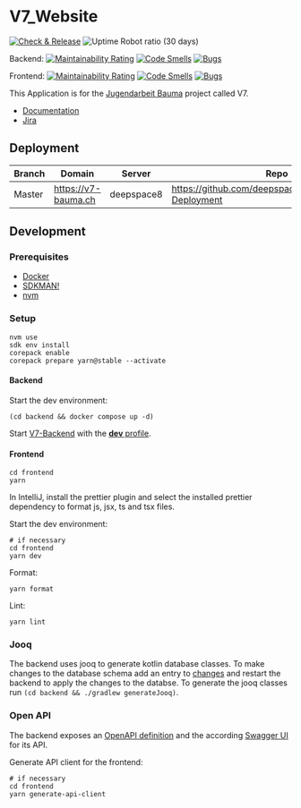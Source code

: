 # V7_Website

[![Check & Release](https://github.com/deepspace1000/V7_Webseite/actions/workflows/check-and-release.yml/badge.svg)](https://github.com/deepspace1000/V7_Webseite/actions/workflows/check-and-release.yml)
![Uptime Robot ratio (30 days)](https://img.shields.io/uptimerobot/ratio/30/m796425090-f23a308a286302410fae8a8c)


Backend:
[![Maintainability Rating](https://sonarcloud.io/api/project_badges/measure?project=deepspace1000_V7_Webseite_Backend&metric=sqale_rating)](https://sonarcloud.io/summary/new_code?id=deepspace1000_V7_Webseite_Backend)
[![Code Smells](https://sonarcloud.io/api/project_badges/measure?project=deepspace1000_V7_Webseite_Backend&metric=code_smells)](https://sonarcloud.io/summary/new_code?id=deepspace1000_V7_Webseite_Backend)
[![Bugs](https://sonarcloud.io/api/project_badges/measure?project=deepspace1000_V7_Webseite_Backend&metric=bugs)](https://sonarcloud.io/summary/new_code?id=deepspace1000_V7_Webseite_Backend)


Frontend:
[![Maintainability Rating](https://sonarcloud.io/api/project_badges/measure?project=deepspace1000_V7_Webseite_Frontend&metric=sqale_rating)](https://sonarcloud.io/summary/new_code?id=deepspace1000_V7_Webseite_Frontend)
[![Code Smells](https://sonarcloud.io/api/project_badges/measure?project=deepspace1000_V7_Webseite_Frontend&metric=code_smells)](https://sonarcloud.io/summary/new_code?id=deepspace1000_V7_Webseite_Frontend)
[![Bugs](https://sonarcloud.io/api/project_badges/measure?project=deepspace1000_V7_Webseite_Frontend&metric=bugs)](https://sonarcloud.io/summary/new_code?id=deepspace1000_V7_Webseite_Frontend)

This Application is for the [Jugendarbeit Bauma](https://v7-bauma.ch) project called V7.

- [Documentation](./doc/architecture/README.md)
- [Jira](https://v7bauma.atlassian.net/jira/software/projects/V7WE/boards/1/backlog)

## Deployment

| Branch | Domain              | Server     | Repo                                                   |
|--------|---------------------|------------|--------------------------------------------------------|
| Master | https://v7-bauma.ch | deepspace8 | https://github.com/deepspace1000/V7_Website-Deployment |

## Development

### Prerequisites
* [Docker](https://docs.docker.com/desktop/install/mac-install/)
* [SDKMAN!](https://sdkman.io/install)
* [nvm](https://github.com/nvm-sh/nvm)

### Setup

```shell
nvm use
sdk env install
corepack enable
corepack prepare yarn@stable --activate
```

#### Backend

Start the dev environment:

```shell
(cd backend && docker compose up -d)
```

Start [V7-Backend](./backend/src/main/kotlin/ch/v7/backend/BackendApplication.kt)
with the [**dev** profile](./.run/V7-Backend%20dev.run.xml).

#### Frontend

```shell
cd frontend
yarn
```

In IntelliJ, install the prettier plugin and select the installed prettier dependency to format js, jsx, ts and tsx files.

Start the dev environment:

```shell
# if necessary
cd frontend 
yarn dev
```

Format:

```shell
yarn format
```

Lint:

```shell
yarn lint
```

### Jooq

The backend uses jooq to generate kotlin database classes.
To make changes to the database schema add an entry to [changes](./backend/src/main/resources/db/changelog/changes) and restart the backend to apply the changes to the databse.
To generate the jooq classes run `(cd backend && ./gradlew generateJooq)`.

### Open API

The backend exposes an [OpenAPI definition](http://localhost:8080/openapi/v3/api-docs) and the according [Swagger UI](http://localhost:3000/api/swagger-ui/index.html) for its API.

Generate API client for the frontend:
```shell
# if necessary
cd frontend
yarn generate-api-client
```



